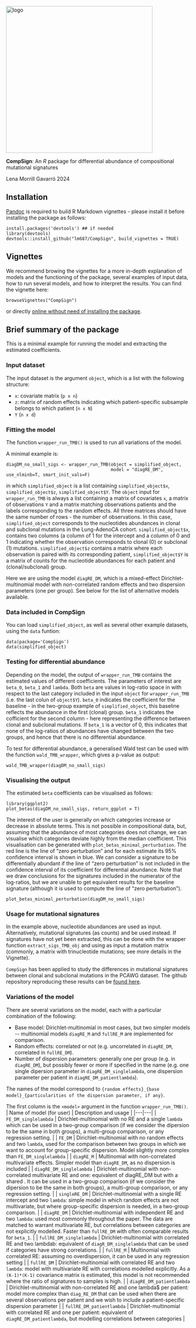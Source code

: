 <!-- ![logo simplex](compsign2.png "") -->
<img src="compsign3.png" alt="logo" width="400"/>

**CompSign**: An *R* package for differential abundance of compositional mutational signatures

Lena Morrill Gavarró 2024

## Installation

[Pandoc](https://pandoc.org/installing.html) is required to build R Markdown vignettes - please install it before installing the package as follows:

    install.packages('devtools') ## if needed
    library(devtools)
    devtools::install_github("lm687/CompSign", build_vignettes = TRUE)

## Vignettes
We recommend browing the vignettes for a more in-depth explanation of models and the functioning of the package, several examples of input data, how to run several models, and how to interpret the results. You can find the vignette here:

    browseVignettes("CompSign")

or directly [online without need of installing the package](http://rpubs.com/lm687/CompSign).

## Brief summary of the package
This is a minimal example for running the model and extracting the estimated coefficients.

### Input dataset

The input dataset is the argument `object`, which is a list with the following structure:
- `x`: covariate matrix (`p x n`)
- `z`: matrix of random effects indicating which patient-specific subsample belongs to which patient (`n x N`)
- `Y` (`n x d`)

### Fitting the model

The function `wrapper_run_TMB()` is used to run all variations of the model.

A minimal example is:

```
diagDM_no_small_sigs <- wrapper_run_TMB(object = simplified_object,
                                        model = "diagRE_DM", use_nlminb=T, smart_init_vals=F)
```

in which `simplified_object` is a list containing `simplified_object$x`, `simplified_object$z`, `simplified_object$Y`. The `object` input for `wrapper_run_TMB` is always a list containing a matrix of covariates `x`, a matrix of observations `Y` and a matrix matching observations patients and the labels corresponding to the random effects. All three matrices should have the same number of rows - the number of observations. In this case, `simplified_object` corresponds to the nucleotides abundances in clonal and subclonal mutations in the Lung-AdenoCA cohort. `simplified_object$x`, contains two columns (a column of 1 for the intercept and a column of 0 and 1 indicating whether the observation corresponds to clonal (0) or subclonal (1) mutations. `simplified_object$z` contains a matrix where each observation is paired with its corresponding patient, `simplified_object$Y` is a matrix of counts for the nucleotide abundances for each patient and (clonal/subclonal) group.

Here we are using the model `diagRE_DM`, which is a mixed-effect Dirichlet-multinomial model with non-correlated random effects and two dispersion parameters (one per group). See below for the list of alternative models available.

### Data included in CompSign
You can load `simplified_object`, as well as several other example datasets, using the `data` funtion:

```
data(package='CompSign')
data(simplified_object)
```

### Testing for differential abundance

Depending on the model, the output of `wrapper_run_TMB` contains the estimated values of different coefficients. The parameters of interest are `beta_0`, `beta_1` and `lambda`. Both `beta` are values in log-ratio space in with respect to the last category included in the input `object` for `wrapper_run_TMB` (i.e. the last colun of `object$Y`). `beta_0` indicates the coefficient for the baseline - in the two-group example of `simplified_object`, this baseline reflects the abundance in the first (clonal) group. `beta_1` indicates the cofficient for the second column - here representing the difference between clonal and subclonal mutations. If `beta_1` is a vector of 0, this indicates that none of the log-ratios of abundances have changed between the two groups, and hence that there is no differential abundance.

To test for differential abundance, a generalised Wald test can be used with the function `wald_TMB_wrapper`, which gives a p-value as output:

```
wald_TMB_wrapper(diagDM_no_small_sigs)
```

### Visualising the output

The estimated `beta` coefficients can be visualised as follows:

```
library(ggplot2)
plot_betas(diagDM_no_small_sigs, return_ggplot = T)
```

The interest of the user is generally on which categories increase or decrease in absolute terms. This is not possible in compositional data, but, assuming that the abundance of most categories does not change, we can visualise which categories deviate highly from the median coefficient. This visualisation can be generated with `plot_betas_minimal_perturbation`. The red line is the line of “zero perturbation” and for each estimate its 95% confidence interval is shown in blue. We can consider a signature to be differentially abundant if the line of “zero perturbation” is not included in the confidence interval of its coefficient for differential abundance. Note that we draw conclusions for the signatures included in the numerator of the log-ratios, but we are unable to get equivalent results for the baseline signature (although it is used to compute the line of “zero perturbation”).

```
plot_betas_minimal_perturbation(diagDM_no_small_sigs)
```

### Usage for mutational signatures

In the example above, nucleotide abundances are used as input. Alternatively, mutational signatures (as counts) and be used instead. If signatures have not yet been extracted, this can be done with the wrapper function `extract_sigs_TMB_obj` and using as input a mutation matrix (commonly, a matrix with trinucleotide mutations; see more details in the Vignette).

`CompSign` has been applied to study the differences in mutational signatures between clonal and subclonal mutations in the PCAWG dataset. The github repository reproducing these results can be [found here](https://github.com/lm687/CompSign-results).


### Variations of the model

There are several variations on the model, each with a particular combination of the following:
- Base model: Dirichlet-multinomial in most cases, but two simpler models -- multinomial models `diagRE_M` and `fullRE_M` are implemented for comparison.
- Random effects: correlated or not (e.g. uncorrelated in `diagRE_DM`, correlated in `fullRE_DM`).
- Number of dispersion parameters: generally one per group (e.g. in `diagRE_DM`), but possibly fewer or more if specified in the name (e.g. one single dipersion parameter in `diagRE_DM_singlelambda`, one dispersion parameter per patient in `diagRE_DM_patientlambda`).

The names of the model correspond to `{random effects}_{base model}_{particularities of the dispersion parameter, if any}`.

The first column is the `<model>` argument in the function `wrapper_run_TMB()`.
| Name of model (for user) | Description and usage  |
|---|---|
| `FE_DM_singlelambda`  | Dirichlet-multinomial  with no RE and a single `lambda` which can be used in a two-group comparison (if we consider the dipersion to be the same in both groups), a multi-group comparison, or any regression setting.  | 
| `FE_DM`  | Dirichlet-multinomial  with no random effects and two `lambda`, used for the comparison between two groups in which we want to account for group-specific dispersion. Model slightly more complex than `FE_DM_singlelambda` | 
| `diagRE_M`  |  Multinomial with non-correlated multivariate effects. Simpler model than `diagRE_DM`, as no dispersion is included | 
| `diagRE_DM_singlelambda`  |  Dirichlet-multinomial with non-correlated multivariate RE and one: equivalent of diagRE_DM but with a shared . It can be used in a two-group comparison (if we consider the dipersion to be the same in both groups), a multi-group comparison, or any regression setting.  | 
| `singleRE_DM`  | Dirichlet-multinomial with a single RE intercept and two `lambda`: simple model in which random effects are not multivariate, but where group-specific dispersion is needed, in a two-group comparison. | 
| `diagRE_DM`  |  Dirichlet-multinomial with independent RE and two `lambda`: used most commonly throughout the paper. The data are matched to warrant multivariate RE, but correlations between categories are not explicitly modelled. Faster than `fullRE_DM` with often comparable results for `beta_1`.   | 
| `fullRE_DM_singlelambda`  | Dirichlet-multinomial with correlated RE and two lambdab: equivalent of `diagR_DM_singlelambda` that can be used if categories have strong correlations. | 
| `fullRE_M`  | Multinomial with correlated RE: assuming no overdispersion, it can be used in any regression setting  | 
| `fullRE_DM`  | Dirichlet-multinomial with correlated RE and two `lambda`: model with multivariate RE with correlations modelled explicitly. As a `(K-1)*(K-1)` covariance matrix is estimated, this model is not recommended where the ratio of signatures to samples is high.  |
| `diagRE_DM_patientlambda`  | Dirichlet-multinomial with non-correlated RE and one lambda$ per patient: model more complex than `diag_RE_DM` that can be used when there are several observations per patient and we wish to include a patient-specific dispersion parameter  | 
| `fullRE_DM_patientlambda`  |  Dirichlet-multinomial with correlated RE and one  per patient: equivalent of `diagRE_DM_patientlambda`, but modelling correlations between categories | 


<!---
[comment]: <>  |---|---|---|
[comment]: <>  diagREDMsinglelambda  | DM with independent RE and one lambda  | diagRE_dirichletmultinomial_single_lambda  |
[comment]: <> | diagRE_DM  | DM with independent RE and two lambdas  | diagRE_ME_dirichletmultinomial  |
[comment]: <> | diagRE_M  | M with independent RE  | diagRE_ME_multinomial  |
[comment]: <> | FEDMsinglelambda  | DM with no RE and one lambda  | FE_dirichletmultinomial_single_lambda  |
[comment]: <> | FE_DM  | DM with no RE and two lambdas  | FE_dirichletmultinomial  |
[comment]: <> | fullREDMsinglelambda  | DM with independent RE and two lambdas  | fullRE_dirichletmultinomial_single_lambda  |
[comment]: <> | fullRE_DMonefixedlambda  | DM assuming that there is no overdispersion in the first group (fixed lambda=1)  | fullRE_ME_dirichletmultinomial_onefixedlambda  |
[comment]: <> | fullRE_DM  | DM with correlated RE and two lambdas  | fullRE_ME_dirichletmultinomial  |
[comment]: <> | fullRE_M  | M with correlated RE  | fullRE_ME_multinomial  |
[comment]: <> | singleRE_DM  | DM with a single RE intercept and two lambdas  | singleRE_dirichlet_multinomial  |
[comment]: <> | diagDMpatientlambda  | DM with independent RE and one lambda for each patient  | diagREpatientlambda_ME_dirichletmultinomial  |
[comment]: <> | fullDMpatientlambda  | DM with correlated RE and one lambda for each patient  | fullREpatientlambda_ME_dirichletmultinomial  |
--->

